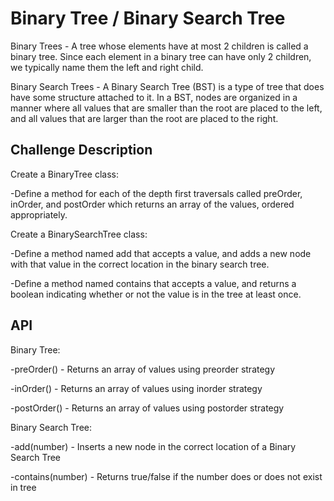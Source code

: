 # Binary Tree / Binary Search Tree
Binary Trees - A tree whose elements have at most 2 children is called a binary tree. Since each element in a binary tree can have only 2 children, we typically name them the left and right child.

Binary Search Trees - A Binary Search Tree (BST) is a type of tree that does have some structure attached to it. In a BST, nodes are organized in a manner where all values that are smaller than the root are placed to the left, and all values that are larger than the root are placed to the right.

## Challenge Description
Create a BinaryTree class:

-Define a method for each of the depth first traversals called preOrder, inOrder, and postOrder which returns an array of the values, ordered appropriately.

Create a BinarySearchTree class:

-Define a method named add that accepts a value, and adds a new node with that value in the correct location in the binary search tree.

-Define a method named contains that accepts a value, and returns a boolean indicating whether or not the value is in the tree at least once.

## API

Binary Tree:

-preOrder() - Returns an array of values using preorder strategy

-inOrder() - Returns an array of values using inorder strategy

-postOrder() - Returns an array of values using postorder strategy

Binary Search Tree:

-add(number) - Inserts a new node in the correct location of a Binary Search Tree

-contains(number) - Returns true/false if the number does or does not exist in tree
